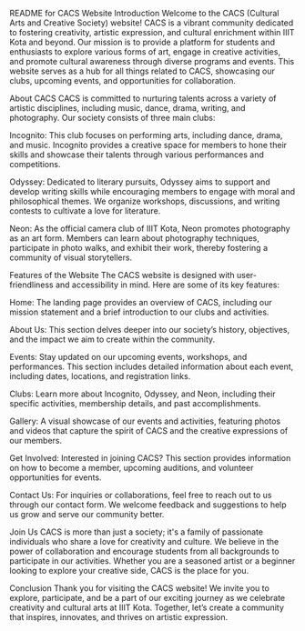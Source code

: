 README for CACS Website
Introduction
Welcome to the CACS (Cultural Arts and Creative Society) website! CACS is a vibrant community dedicated to fostering creativity, artistic expression, and cultural enrichment within IIIT Kota and beyond. Our mission is to provide a platform for students and enthusiasts to explore various forms of art, engage in creative activities, and promote cultural awareness through diverse programs and events. This website serves as a hub for all things related to CACS, showcasing our clubs, upcoming events, and opportunities for collaboration.

About CACS
CACS is committed to nurturing talents across a variety of artistic disciplines, including music, dance, drama, writing, and photography. Our society consists of three main clubs:

Incognito: This club focuses on performing arts, including dance, drama, and music. Incognito provides a creative space for members to hone their skills and showcase their talents through various performances and competitions.

Odyssey: Dedicated to literary pursuits, Odyssey aims to support and develop writing skills while encouraging members to engage with moral and philosophical themes. We organize workshops, discussions, and writing contests to cultivate a love for literature.

Neon: As the official camera club of IIIT Kota, Neon promotes photography as an art form. Members can learn about photography techniques, participate in photo walks, and exhibit their work, thereby fostering a community of visual storytellers.

Features of the Website
The CACS website is designed with user-friendliness and accessibility in mind. Here are some of its key features:

Home: The landing page provides an overview of CACS, including our mission statement and a brief introduction to our clubs and activities.

About Us: This section delves deeper into our society’s history, objectives, and the impact we aim to create within the community.

Events: Stay updated on our upcoming events, workshops, and performances. This section includes detailed information about each event, including dates, locations, and registration links.

Clubs: Learn more about Incognito, Odyssey, and Neon, including their specific activities, membership details, and past accomplishments.

Gallery: A visual showcase of our events and activities, featuring photos and videos that capture the spirit of CACS and the creative expressions of our members.

Get Involved: Interested in joining CACS? This section provides information on how to become a member, upcoming auditions, and volunteer opportunities for events.

Contact Us: For inquiries or collaborations, feel free to reach out to us through our contact form. We welcome feedback and suggestions to help us grow and serve our community better.

Join Us
CACS is more than just a society; it's a family of passionate individuals who share a love for creativity and culture. We believe in the power of collaboration and encourage students from all backgrounds to participate in our activities. Whether you are a seasoned artist or a beginner looking to explore your creative side, CACS is the place for you.

Conclusion
Thank you for visiting the CACS website! We invite you to explore, participate, and be a part of our exciting journey as we celebrate creativity and cultural arts at IIIT Kota. Together, let’s create a community that inspires, innovates, and thrives on artistic expression.
